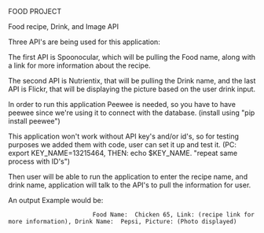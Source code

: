  FOOD PROJECT


Food recipe, Drink, and Image API 

Three API's are being used for this application: 

The first API is Spoonocular, which will be pulling the Food name, along with a link for more information about the recipe.

The second API is Nutrientix, that will be pulling the Drink name, and the last API is Flickr, that will be displaying the picture based on the user drink input.

In order to run this application Peewee is needed, so you have to have peewee since we're using it to connect with the database. (install using "pip install peewee")

This application won't work without API key's and/or id's, so for testing purposes we added them with code, user can set it up and test it.      (PC: export KEY_NAME=13215464, THEN: echo $KEY_NAME. "repeat same process with ID's") 

Then user will be able to run the application to enter the recipe name, and drink name, application will talk to the API's to pull the information for user.

An output Example would be:      

                            Food Name:  Chicken 65, Link: (recipe link for more information), Drink Name:  Pepsi, Picture: (Photo displayed)





